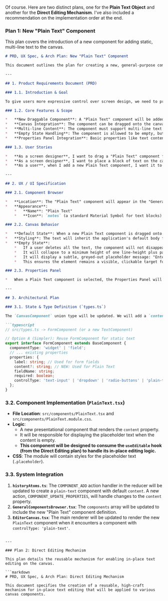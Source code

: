 Of course. Here are two distinct plans, one for the **Plain Text Object** and another for the **Direct Editing Mechanism**. I've also included a recommendation on the implementation order at the end.

### Plan 1: New "Plain Text" Component

This plan covers the introduction of a new component for adding static, multi-line text to the canvas.

```markdown
# PRD, UX Spec, & Arch Plan: New "Plain Text" Component

This document outlines the plan for creating a new, general-purpose component for adding static text to the editor canvas.

---

## 1. Product Requirements Document (PRD)

### 1.1. Introduction & Goal

To give users more expressive control over screen design, we need to provide a way to add arbitrary, static text. This "Plain Text" component will serve as a fundamental building block for creating headers, instructional text, paragraphs, and other non-interactive content, moving beyond simple form field labels.

### 1.2. Core Features & Scope

*   **New Draggable Component**: A "Plain Text" component will be added to the "General" components panel.
*   **Canvas Integration**: The component can be dragged onto the canvas, reordered, and nested within layout containers like any other component.
*   **Multi-line Content**: The component must support multi-line text content, including line breaks.
*   **Empty State Handling**: The component is allowed to be empty, but must remain visible and selectable on the canvas.
*   **Properties Panel Integration**: Basic properties like text content will be editable via the Properties Panel as a fallback.

### 1.3. User Stories

*   **As a screen designer**, I want to drag a "Plain Text" component from the component browser onto my canvas so I can add a title or header to a section of my form.
*   **As a screen designer**, I want to place a block of text on the canvas to provide detailed instructions for the end-user.
*   **As a user**, when I add a new Plain Text component, I want it to have default content so I can immediately see and interact with it.

---

## 2. UX / UI Specification

### 2.1. Component Browser

*   **Location**: The "Plain Text" component will appear in the "General Components" browser.
*   **Appearance**:
    *   **Name**: "Plain Text"
    *   **Icon**: `notes` (a standard Material Symbol for text blocks)

### 2.2. Canvas Behavior

*   **Default State**: When a new Plain Text component is dragged onto the canvas, it will be pre-populated with the string "Plain Text".
*   **Styling**: The text will inherit the application's default body font styles.
*   **Empty State**:
    *   If a user deletes all the text, the component will not disappear.
    *   It will collapse to a minimum height of one line-height plus padding.
    *   It will display a subtle, greyed-out placeholder message: "Enter text".
    *   This ensures the element remains a visible, clickable target for selection and editing.

### 2.3. Properties Panel

*   When a Plain Text component is selected, the Properties Panel will show a "Content" section with a `textarea` field allowing users to edit the component's text. This serves as an alternative to direct in-canvas editing.

---

## 3. Architectural Plan

### 3.1. State & Type Definition (`types.ts`)

The `CanvasComponent` union type will be updated. We will add a `content` property to the `properties` object for widget components.

```typescript
// src/types.ts -> FormComponent (or a new TextComponent)

// Option A (Simpler): Reuse FormComponent for static text
export interface FormComponent extends BaseComponent {
  componentType: 'widget' | 'field';
  // ... existing properties
  properties: {
    label: string; // Used for form fields
    content?: string; // NEW: Used for Plain Text
    fieldName: string;
    required: boolean;
    controlType: 'text-input' | 'dropdown' | 'radio-buttons' | 'plain-text'; // NEW: Add 'plain-text'
  };
}
```

### 3.2. Component Implementation (`PlainText.tsx`)

*   **File Location**: `src/components/PlainText.tsx` and `src/components/PlainText.module.css`.
*   **Logic**:
    *   A new presentational component that renders the `content` property.
    *   It will be responsible for displaying the placeholder text when the content is empty.
    *   **This component will be designed to consume the `useEditable` hook (from the Direct Editing plan) to handle its in-place editing logic.**
*   **CSS**: The module will contain styles for the placeholder text (`.placeholder`).

### 3.3. System Integration

1.  **`historyAtoms.ts`**: The `COMPONENT_ADD` action handler in the reducer will be updated to create a `plain-text` component with default `content`. A new action, `COMPONENT_UPDATE_PROPERTIES`, will handle changes to the `content` property.
2.  **`GeneralComponentsBrowser.tsx`**: The `components` array will be updated to include the new "Plain Text" component definition.
3.  **`EditorCanvas.tsx`**: The main renderer will be updated to render the new `PlainText` component when it encounters a component with `controlType: 'plain-text'`.

```

---

### Plan 2: Direct Editing Mechanism

This plan details the reusable mechanism for enabling in-place text editing on the canvas.

```markdown
# PRD, UX Spec, & Arch Plan: Direct Editing Mechanism

This document specifies the creation of a reusable, high-craft mechanism for in-place text editing that will be applied to various canvas components.

